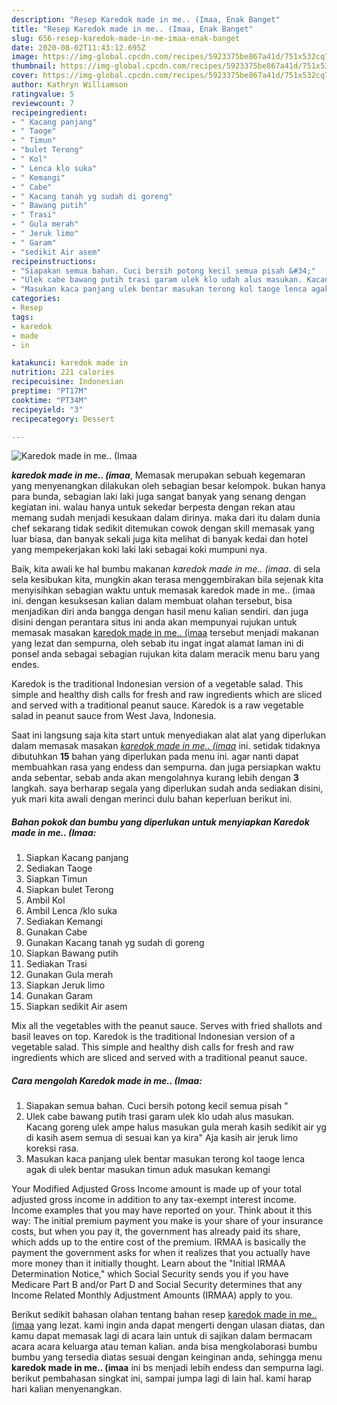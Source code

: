 ```yaml
---
description: "Resep Karedok made in me.. (Imaa, Enak Banget"
title: "Resep Karedok made in me.. (Imaa, Enak Banget"
slug: 656-resep-karedok-made-in-me-imaa-enak-banget
date: 2020-08-02T11:43:12.695Z
image: https://img-global.cpcdn.com/recipes/5923375be867a41d/751x532cq70/karedok-made-in-me-imaa-foto-resep-utama.jpg
thumbnail: https://img-global.cpcdn.com/recipes/5923375be867a41d/751x532cq70/karedok-made-in-me-imaa-foto-resep-utama.jpg
cover: https://img-global.cpcdn.com/recipes/5923375be867a41d/751x532cq70/karedok-made-in-me-imaa-foto-resep-utama.jpg
author: Kathryn Williamson
ratingvalue: 5
reviewcount: 7
recipeingredient:
- " Kacang panjang"
- " Taoge"
- " Timun"
- "bulet Terong"
- " Kol"
- " Lenca klo suka"
- " Kemangi"
- " Cabe"
- " Kacang tanah yg sudah di goreng"
- " Bawang putih"
- " Trasi"
- " Gula merah"
- " Jeruk limo"
- " Garam"
- "sedikit Air asem"
recipeinstructions:
- "Siapakan semua bahan. Cuci bersih potong kecil semua pisah &#34;"
- "Ulek cabe bawang putih trasi garam ulek klo udah alus masukan. Kacang goreng ulek ampe halus masukan gula merah kasih sedikit air yg di kasih asem semua di sesuai kan ya kira&#34; Aja kasih air jeruk limo koreksi rasa."
- "Masukan kaca panjang ulek bentar masukan terong kol taoge lenca agak di ulek bentar masukan timun aduk masukan kemangi"
categories:
- Resep
tags:
- karedok
- made
- in

katakunci: karedok made in 
nutrition: 221 calories
recipecuisine: Indonesian
preptime: "PT17M"
cooktime: "PT34M"
recipeyield: "3"
recipecategory: Dessert

---
```



![Karedok made in me.. (Imaa](https://img-global.cpcdn.com/recipes/5923375be867a41d/751x532cq70/karedok-made-in-me-imaa-foto-resep-utama.jpg)

<b><i>karedok made in me.. (imaa</i></b>, Memasak merupakan sebuah kegemaran yang menyenangkan dilakukan oleh sebagian besar kelompok. bukan hanya para bunda, sebagian laki laki juga sangat banyak yang senang dengan kegiatan ini. walau hanya untuk sekedar berpesta dengan rekan atau memang sudah menjadi kesukaan dalam dirinya. maka dari itu dalam dunia chef sekarang tidak sedikit ditemukan cowok dengan skill memasak yang luar biasa, dan banyak sekali juga kita melihat di banyak kedai dan hotel yang mempekerjakan koki laki laki sebagai koki mumpuni nya.

Baik, kita awali ke hal bumbu makanan <i>karedok made in me.. (imaa</i>. di sela sela kesibukan kita, mungkin akan terasa menggembirakan bila sejenak kita menyisihkan sebagian waktu untuk memasak karedok made in me.. (imaa ini. dengan kesuksesan kalian dalam membuat olahan tersebut, bisa menjadikan diri anda bangga dengan hasil menu kalian sendiri. dan juga disini dengan perantara situs ini anda akan mempunyai rujukan untuk memasak masakan <u>karedok made in me.. (imaa</u> tersebut menjadi makanan yang lezat dan sempurna, oleh sebab itu ingat ingat alamat laman ini di ponsel anda sebagai sebagian rujukan kita dalam meracik menu baru yang endes.

Karedok is the traditional Indonesian version of a vegetable salad. This simple and healthy dish calls for fresh and raw ingredients which are sliced and served with a traditional peanut sauce. Karedok is a raw vegetable salad in peanut sauce from West Java, Indonesia.


Saat ini langsung saja kita start untuk menyediakan alat alat yang diperlukan dalam memasak masakan <u><i>karedok made in me.. (imaa</i></u> ini. setidak tidaknya dibutuhkan <b>15</b> bahan yang diperlukan pada menu ini. agar nanti dapat membuahkan rasa yang endess dan sempurna. dan juga persiapkan waktu anda sebentar, sebab anda akan mengolahnya kurang lebih dengan <b>3</b> langkah. saya berharap segala yang diperlukan sudah anda sediakan disini, yuk mari kita awali dengan merinci dulu bahan keperluan berikut ini.

<!--inarticleads1-->

##### Bahan pokok dan bumbu yang diperlukan untuk menyiapkan Karedok made in me.. (Imaa:

1. Siapkan  Kacang panjang
1. Sediakan  Taoge
1. Siapkan  Timun
1. Siapkan bulet Terong
1. Ambil  Kol
1. Ambil  Lenca /klo suka
1. Sediakan  Kemangi
1. Gunakan  Cabe
1. Gunakan  Kacang tanah yg sudah di goreng
1. Siapkan  Bawang putih
1. Sediakan  Trasi
1. Gunakan  Gula merah
1. Siapkan  Jeruk limo
1. Gunakan  Garam
1. Siapkan sedikit Air asem


Mix all the vegetables with the peanut sauce. Serves with fried shallots and basil leaves on top. Karedok is the traditional Indonesian version of a vegetable salad. This simple and healthy dish calls for fresh and raw ingredients which are sliced and served with a traditional peanut sauce. 

<!--inarticleads2-->

##### Cara mengolah Karedok made in me.. (Imaa:

1. Siapakan semua bahan. Cuci bersih potong kecil semua pisah &#34;
1. Ulek cabe bawang putih trasi garam ulek klo udah alus masukan. Kacang goreng ulek ampe halus masukan gula merah kasih sedikit air yg di kasih asem semua di sesuai kan ya kira&#34; Aja kasih air jeruk limo koreksi rasa.
1. Masukan kaca panjang ulek bentar masukan terong kol taoge lenca agak di ulek bentar masukan timun aduk masukan kemangi


Your Modified Adjusted Gross Income amount is made up of your total adjusted gross income in addition to any tax-exempt interest income. Income examples that you may have reported on your. Think about it this way: The initial premium payment you make is your share of your insurance costs, but when you pay it, the government has already paid its share, which adds up to the entire cost of the premium. IRMAA is basically the payment the government asks for when it realizes that you actually have more money than it initially thought. Learn about the &#34;Initial IRMAA Determination Notice,&#34; which Social Security sends you if you have Medicare Part B and/or Part D and Social Security determines that any Income Related Monthly Adjustment Amounts (IRMAA) apply to you. 

Berikut sedikit bahasan olahan tentang bahan resep <u>karedok made in me.. (imaa</u> yang lezat. kami ingin anda dapat mengerti dengan ulasan diatas, dan kamu dapat memasak lagi di acara lain untuk di sajikan dalam bermacam acara acara keluarga atau teman kalian. anda bisa mengkolaborasi bumbu bumbu yang tersedia diatas sesuai dengan keinginan anda, sehingga menu <b>karedok made in me.. (imaa</b> ini bs menjadi lebih endess dan sempurna lagi. berikut pembahasan singkat ini, sampai jumpa lagi di lain hal. kami harap hari kalian menyenangkan.
